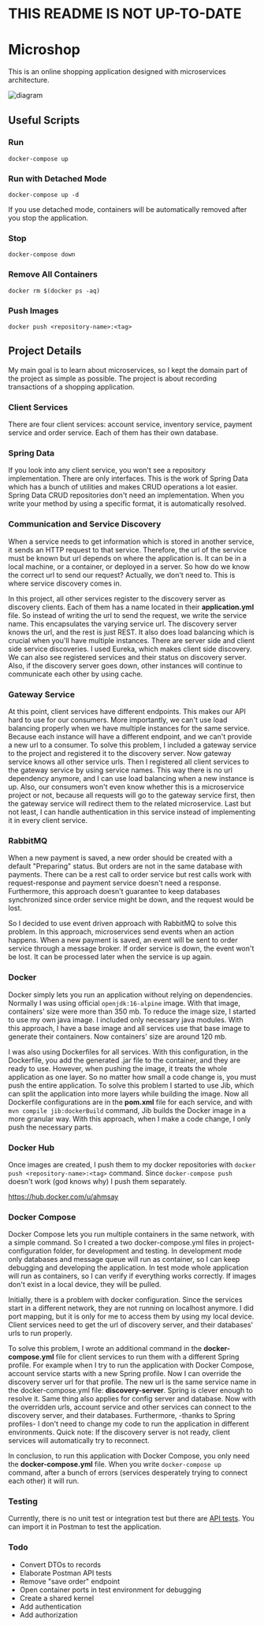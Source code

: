 # THIS README IS NOT UP-TO-DATE
# Microshop
This is an online shopping application designed with microservices architecture.

<img src="https://user-images.githubusercontent.com/22731894/125931833-2a7e28cd-703e-4e4c-a16a-0f307d21410c.png" alt="diagram">

## Useful Scripts

### Run

`docker-compose up`

### Run with Detached Mode

`docker-compose up -d`

If you use detached mode, containers will be automatically removed after you stop the application.

### Stop

`docker-compose down`

### Remove All Containers

`docker rm $(docker ps -aq)`

### Push Images

`docker push <repository-name>:<tag>`

## Project Details

My main goal is to learn about microservices, so I kept the domain part of the project as simple as possible. The
project is about recording transactions of a shopping application.

### Client Services

There are four client services: account service, inventory service, payment service and order service. Each of them has
their own database.

### Spring Data

If you look into any client service, you won't see a repository implementation. There are only interfaces. This is the
work of Spring Data which has a bunch of utilities and makes CRUD operations a lot easier. Spring Data CRUD repositories
don't need an implementation. When you write your method by using a specific format, it is automatically resolved.

### Communication and Service Discovery

When a service needs to get information which is stored in another service, it sends an HTTP request to that service.
Therefore, the url of the service must be known but url depends on where the application is. It can be in a local
machine, or a container, or deployed in a server. So how do we know the correct url to send our request? Actually, we
don't need to. This is where service discovery comes in.

In this project, all other services register to the discovery server as discovery clients. Each of them has a name
located in their <b>application.yml</b> file. So instead of writing the url to send the request, we write the service
name. This encapsulates the varying service url. The discovery server knows the url, and the rest is just REST. It also
does load balancing which is crucial when you'll have multiple instances. There are server side and client side service
discoveries. I used Eureka, which makes client side discovery. We can also see registered services and their status on
discovery server. Also, if the discovery server goes
down, other instances will continue to communicate each other by using cache.

### Gateway Service

At this point, client services have different endpoints. This makes our API hard to use for our consumers. More
importantly, we can't use load balancing properly when we have multiple instances for the same service. Because each
instance will have a different endpoint, and we can't provide a new url to a consumer. To solve this problem, I included
a gateway service to the project and registered it to the discovery server. Now gateway service knows all other service
urls. Then I registered all client services to the gateway service by using service names. This way there is no url
dependency anymore, and I can use load balancing when a new instance is up. Also, our consumers won't even know whether
this is a microservice project or not, because all requests will go to the gateway service first, then the gateway
service will redirect them to the related microservice. Last but not least, I can handle authentication in this service
instead of implementing it in every client service.

### RabbitMQ

When a new payment is saved, a new order should be created with a default "Preparing" status. But orders are not in the
same database with payments. There can be a rest call to order service but rest calls work with request-response and
payment service doesn't need a response. Furthermore, this approach doesn't guarantee to keep databases synchronized
since order service might be down, and the request would be lost.

So I decided to use event driven approach with RabbitMQ to solve this problem. In this approach, microservices send
events when an action happens. When a new payment is saved, an event will be sent to order service through a message
broker. If order service is down, the event won't be lost. It can be processed later when the service is up again.

### Docker

Docker simply lets you run an application without relying on dependencies. Normally I was using official `openjdk:16-alpine` 
image. With that image, containers' size were more than 350 mb. To reduce the image size, I started to use my own java
image. I included only necessary java modules. With this approach, I have a base image and all services use that base image
to generate their containers. Now containers' size are around 120 mb.

I was also using Dockerfiles for all services. With this configuration, in the Dockerfile, you add the generated .jar file 
to the container, and they are ready to use. However, when pushing the image, it treats the whole application as one layer.
So no matter how small a code change is, you must push the entire application. To solve this problem I started to use Jib,
which can split the application into more layers while building the image. Now all Dockerfile configurations are in the
<b>pom.xml</b> file for each service, and with `mvn compile jib:dockerBuild` command, Jib
builds the Docker image in a more granular way. With this approach, when I make a code change, I only push the necessary
parts.


### Docker Hub

Once images are created, I push them to my docker repositories with `docker push <repository-name>:<tag>` command.
Since `docker-compose push` doesn't work (god knows why) I push them separately.

https://hub.docker.com/u/ahmsay

### Docker Compose

Docker Compose lets you run multiple containers in the same network, with a simple command. So I created a two
docker-compose.yml files in project-configuration folder, for development and testing. In development mode only
databases and message queue will run as container, so I can keep debugging and developing the application. In test mode
whole application will run as containers, so I can verify if everything works correctly. If images don't exist in a
local device, they will be pulled.

Initially, there is a problem with docker configuration. Since the services start in a different network, they are not
running on localhost anymore. I did port mapping, but it is only for me to access them by using my local device. Client
services need to get the url of discovery server, and their databases' urls to run properly.

To solve this problem, I wrote an additional command in the <b>docker-compose.yml</b> file for client services to run
them with a different Spring profile. For example when I try to run the application with Docker Compose, account service
starts with a new Spring profile. Now I can override the discovery server url for that profile. The new url is the same
service name in the docker-compose.yml file: <b>discovery-server</b>. Spring is clever enough to resolve it. Same thing
also applies for config server and database. Now with the overridden urls, account service and other services can
connect to the discovery server, and their databases. Furthermore, -thanks to Spring profiles- I don't
need to change my code to run the application in different environments. Quick note: If the discovery server is not ready,
client services will automatically try to reconnect.

In conclusion, to run this application with Docker Compose, you only need the <b>docker-compose.yml</b> file. When you
write `docker-compose up` command, after a bunch of errors (services desperately trying to connect each other) it will
run.

### Testing

Currently, there is no unit test or integration test but there
are <a href="https://github.com/ahmsay/Microshop/blob/master/project-configuration/microshop.postman_collection.json" target="_blank">
API tests</a>. You can import it in Postman to test the application.

### Todo
- Convert DTOs to records
- Elaborate Postman API tests
- Remove "save order" endpoint
- Open container ports in test environment for debugging
- Create a shared kernel
- Add authentication
- Add authorization
